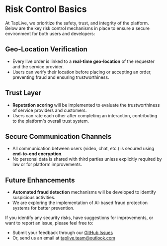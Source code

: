 # Risk Control Basics

At TapLive, we prioritize the safety, trust, and integrity of the platform. Below are the key risk control mechanisms in place to ensure a secure environment for both users and developers:

## Geo-Location Verification
- Every live order is linked to a **real-time geo-location** of the requester and the service provider.
- Users can verify their location before placing or accepting an order, preventing fraud and ensuring trustworthiness.

## Trust Layer
- **Reputation scoring** will be implemented to evaluate the trustworthiness of service providers and customers.
- Users can rate each other after completing an interaction, contributing to the platform's overall trust system.

## Secure Communication Channels
- All communication between users (video, chat, etc.) is secured using **end-to-end encryption**.
- No personal data is shared with third parties unless explicitly required by law or for platform improvements.

## Future Enhancements
- **Automated fraud detection** mechanisms will be developed to identify suspicious activities.
- We are exploring the implementation of AI-based fraud protection systems for better prevention.

If you identify any security risks, have suggestions for improvements, or want to report an issue, please feel free to:
- Submit your feedback through our [GitHub Issues](https://github.com/taplivenetwork/taplive/issues)
- Or, send us an email at [taplive.team@outlook.com](mailto:taplive.team@outlook.com)




